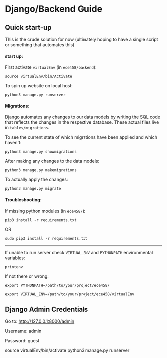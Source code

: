 # Django/Backend Guide

## Quick start-up
This is the crude solution for now 
(ultimately hoping to have a single script or something that automates this)

#### start up:
First activate `virtualEnv` (in `ece458/backend`):

`source virtualEnv/bin/Activate` 

To spin up website on local host:

`python3 manage.py runserver`


#### Migrations:


Django automates any changes to our data models by writing the 
SQL code that reflects the changes in the respective database.
These actual files live in `tables/migrations`.

To see the current state of which migrations
have been applied and which haven't:

`python3 manage.py showmigrations`


After making any changes to the data models:

`python3 manage.py makemigrations`


To actually apply the changes:

 `python3 manage.py migrate`

#### Troubleshooting:

If missing python modules (in `ece458/`):

`pip3 install -r requirements.txt` 

OR

`sudo pip3 install -r requirements.txt`

---
If unable to run server check `VIRTUAL_ENV`
and `PYTHONPATH` environmental variables:
 
 `printenv`
 
 If not there or wrong:
 
 `export PYTHONPATH=/path/to/your/project/ece458/`
 
 `export VIRTUAL_ENV=/path/to/your/project/ece458/virtualEnv`
 
 
## Django Admin Credentials
Go to: http://127.0.0.1:8000/admin

Username: admin

Password: guest

source virtualEnv/bin/activate
python3 manage.py runserver
